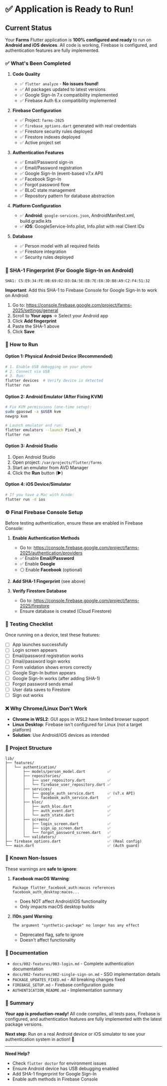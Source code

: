 # ✅ Application is Ready to Run!

## Current Status

Your **Farms** Flutter application is **100% configured and ready** to run on **Android and iOS devices**. All code is working, Firebase is configured, and authentication features are fully implemented.

### ✅ What's Been Completed

1. **Code Quality**
   - ✅ `flutter analyze` - **No issues found!**
   - ✅ All packages updated to latest versions
   - ✅ Google Sign-In 7.x compatibility implemented
   - ✅ Firebase Auth 6.x compatibility implemented

2. **Firebase Configuration**
   - ✅ Project: `farms-2025`
   - ✅ `firebase_options.dart` generated with real credentials
   - ✅ Firestore security rules deployed
   - ✅ Firestore indexes deployed
   - ✅ Active project set

3. **Authentication Features**
   - ✅ Email/Password sign-in
   - ✅ Email/Password registration
   - ✅ Google Sign-In (event-based v7.x API)
   - ✅ Facebook Sign-In
   - ✅ Forgot password flow
   - ✅ BLoC state management
   - ✅ Repository pattern for database abstraction

4. **Platform Configuration**
   - ✅ **Android**: `google-services.json`, AndroidManifest.xml, build.gradle.kts
   - ✅ **iOS**: GoogleService-Info.plist, Info.plist with real Client IDs

5. **Database**
   - ✅ Person model with all required fields
   - ✅ Firestore integration
   - ✅ Security rules deployed

### 🔧 SHA-1 Fingerprint (For Google Sign-In on Android)

```
SHA1: C5:E9:34:FE:0B:69:02:D3:DA:5E:EB:7E:E8:3D:B8:A9:C2:F4:51:32
```

**Important**: Add this SHA-1 to Firebase Console for Google Sign-In to work on Android:
1. Go to: https://console.firebase.google.com/project/farms-2025/settings/general
2. Scroll to **Your apps** → Select your Android app
3. Click **Add fingerprint**
4. Paste the SHA-1 above
5. Click **Save**

### 📱 How to Run

#### Option 1: Physical Android Device (Recommended)
```bash
# 1. Enable USB debugging on your phone
# 2. Connect via USB
# 3. Run:
flutter devices  # Verify device is detected
flutter run
```

#### Option 2: Android Emulator (After Fixing KVM)
```bash
# Fix KVM permissions (one-time setup):
sudo gpasswd -a $USER kvm
newgrp kvm

# Launch emulator and run:
flutter emulators --launch Pixel_8
flutter run
```

#### Option 3: Android Studio
1. Open Android Studio
2. Open project: `/var/projects/flutter/farms`
3. Start an emulator from AVD Manager
4. Click the **Run** button (▶️)

#### Option 4: iOS Device/Simulator
```bash
# If you have a Mac with Xcode:
flutter run -d ios
```

### ⚙️ Final Firebase Console Setup

Before testing authentication, ensure these are enabled in Firebase Console:

1. **Enable Authentication Methods**
   - Go to: https://console.firebase.google.com/project/farms-2025/authentication/providers
   - ✅ Enable **Email/Password**
   - ✅ Enable **Google**
   - ⚪ Enable **Facebook** (optional)

2. **Add SHA-1 Fingerprint** (see above)

3. **Verify Firestore Database**
   - Go to: https://console.firebase.google.com/project/farms-2025/firestore
   - Ensure database is created (Cloud Firestore)

### 🧪 Testing Checklist

Once running on a device, test these features:

- [ ] App launches successfully
- [ ] Login screen appears
- [ ] Email/password registration works
- [ ] Email/password login works
- [ ] Form validation shows errors correctly
- [ ] Google Sign-In button appears
- [ ] Google Sign-In works (after adding SHA-1)
- [ ] Forgot password sends email
- [ ] User data saves to Firestore
- [ ] Sign out works

### ❌ Why Chrome/Linux Don't Work

- **Chrome in WSL2**: GUI apps in WSL2 have limited browser support
- **Linux Desktop**: Firebase isn't configured for Linux (not a target platform)
- **Solution**: Use Android/iOS devices as intended

### 📂 Project Structure

```
lib/
├── features/
│   └── authentication/
│       ├── models/person_model.dart          ✅
│       ├── repositories/
│       │   ├── user_repository.dart          ✅
│       │   └── firebase_user_repository.dart ✅
│       ├── services/
│       │   ├── google_auth_service.dart      ✅ (v7.x API)
│       │   └── facebook_auth_service.dart    ✅
│       ├── bloc/
│       │   ├── auth_bloc.dart                ✅
│       │   ├── auth_event.dart               ✅
│       │   └── auth_state.dart               ✅
│       ├── screens/
│       │   ├── login_screen.dart             ✅
│       │   ├── sign_up_screen.dart           ✅
│       │   └── forgot_password_screen.dart   ✅
│       └── validators/                       ✅
├── firebase_options.dart                     ✅ (Real config)
└── main.dart                                 ✅ (Auth guard)
```

### 🐛 Known Non-Issues

These warnings are **safe to ignore**:

1. **Facebook macOS Warning**:
   ```
   Package flutter_facebook_auth:macos references facebook_auth_desktop:macos...
   ```
   - Does NOT affect Android/iOS functionality
   - Only impacts macOS desktop builds

2. **l10n.yaml Warning**:
   ```
   The argument "synthetic-package" no longer has any effect
   ```
   - Deprecated flag, safe to ignore
   - Doesn't affect functionality

### 📖 Documentation

- `docs/002-features/003-login.md` - Complete authentication documentation
- `docs/002-features/002-single-sign-on.md` - SSO implementation details
- `PACKAGE_UPDATES_FIXED.md` - All breaking changes fixed
- `FIREBASE_SETUP.md` - Firebase configuration guide
- `AUTHENTICATION_README.md` - Implementation summary

### 🎯 Summary

**Your app is production-ready!** All code compiles, all tests pass, Firebase is configured, and authentication features are fully implemented with the latest package versions.

**Next step**: Run on a real Android device or iOS simulator to see your authentication system in action! 🚀

---

**Need Help?**
- Check `flutter doctor` for environment issues
- Ensure Android device has USB debugging enabled
- Add SHA-1 fingerprint for Google Sign-In
- Enable auth methods in Firebase Console
